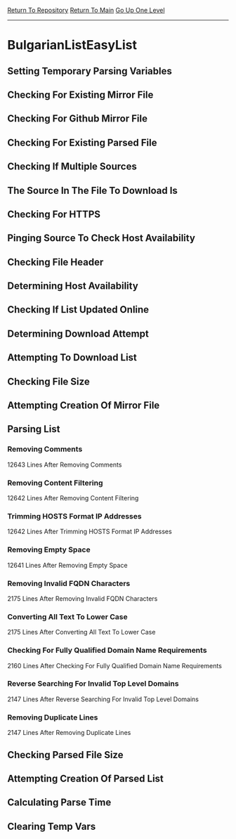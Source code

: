 [Return To Repository](https://github.com/deathbybandaid/piholeparser/)
[Return To Main](https://github.com/deathbybandaid/piholeparser/blob/master/RecentRunLogs/Mainlog.md)
[Go Up One Level](https://github.com/deathbybandaid/piholeparser/blob/master/RecentRunLogs/TopLevelScripts/30-Processing-Blacklists.md)
____________________________________
# BulgarianListEasyList
## Setting Temporary Parsing Variables
## Checking For Existing Mirror File
## Checking For Github Mirror File
## Checking For Existing Parsed File
## Checking If Multiple Sources
## The Source In The File To Download Is
## Checking For HTTPS
## Pinging Source To Check Host Availability
## Checking File Header
## Determining Host Availability
## Checking If List Updated Online
## Determining Download Attempt
## Attempting To Download List
## Checking File Size
## Attempting Creation Of Mirror File
## Parsing List
### Removing Comments
12643 Lines After Removing Comments
### Removing Content Filtering
12642 Lines After Removing Content Filtering
### Trimming HOSTS Format IP Addresses
12642 Lines After Trimming HOSTS Format IP Addresses
### Removing Empty Space
12641 Lines After Removing Empty Space
### Removing Invalid FQDN Characters
2175 Lines After Removing Invalid FQDN Characters
### Converting All Text To Lower Case
2175 Lines After Converting All Text To Lower Case
### Checking For Fully Qualified Domain Name Requirements
2160 Lines After Checking For Fully Qualified Domain Name Requirements
### Reverse Searching For Invalid Top Level Domains
2147 Lines After Reverse Searching For Invalid Top Level Domains
### Removing Duplicate Lines
2147 Lines After Removing Duplicate Lines
## Checking Parsed File Size
## Attempting Creation Of Parsed List
## Calculating Parse Time
## Clearing Temp Vars
